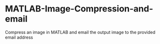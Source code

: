 # MATLAB-Image-Compression-and-email
Compress an image in MATLAB and email the output image to the provided email address
